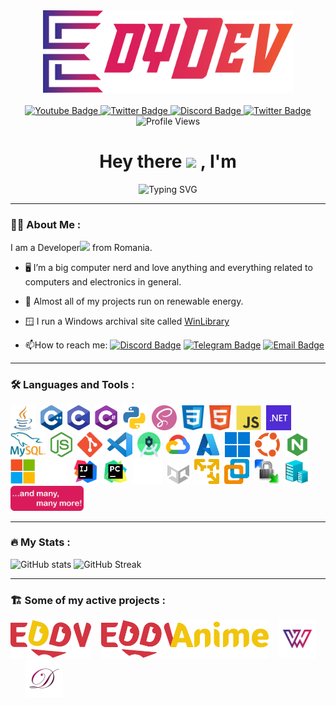 <div id="header" align="center">
 
 <a href="https://edydev.com" target=”_blank” rel="noopener noreferrer">
    <img src="https://raw.githubusercontent.com/EdyDeveloper/EdyDeveloper/main/Elements/EdyDev-Banner.png" alt="Personal Website" width="400"/>
  </a>
 
 <div id="badges">
  <br>
  
  <a href="https://www.youtube.com/@EdyDev">
    <img src="https://img.shields.io/badge/YouTube-red?style=for-the-badge&logo=youtube&logoColor=white" alt="Youtube Badge"/>
  </a>
  <a href="https://twitter.com/TheEdy76">
    <img src="https://img.shields.io/badge/Twitter-1e94d3?style=for-the-badge&logo=twitter&logoColor=white" alt="Twitter Badge"/>
  </a>
    <a href="https://discord.com/users/431047233757249537">
    <img src="https://img.shields.io/badge/Discord-gray?style=for-the-badge&logo=discord&logoColor=white" alt="Discord Badge"/>
  </a>
  <a href="https://t.me/EdyDev76">
    <img src="https://img.shields.io/badge/Telegram-blue?style=for-the-badge&logo=telegram&logoColor=white" alt="Twitter Badge"/>
  </a>
</div>
 
 <img src="https://komarev.com/ghpvc/?username=EdyDeveloper&style=flat-square&logo=appveyor&color=d91b5c" alt="Profile Views"/>
 
 <h1>
  Hey there
  <img src="https://media.giphy.com/media/hvRJCLFzcasrR4ia7z/giphy.gif" width="30px"/>
  , I'm
</h1>

   <img src="https://readme-typing-svg.demolab.com?font=Caveat&weight=700&size=50&duration=4000&pause=100&color=D91B5C&center=true&vCenter=true&repeat=false&width=435&lines=An+Aspiring+Developer;A+Professional+Dumbass;A+Cool+Person;EdyDev+-+I+do+stuff" alt="Typing SVG" /></a>
</div>

---

### :man_technologist: About Me :

I am a Developer<img src="https://media.giphy.com/media/WUlplcMpOCEmTGBtBW/giphy.gif" width="30"> from Romania.

- 🖥️ I’m a big computer nerd and love anything and everything related to computers and electronics in general.

- 🌱 Almost all of my projects run on renewable energy.

- 🪟 I run a Windows archival site called <a href = "https://winlibrary.net">WinLibrary</a>

- 📫How to reach me: 
 [![Discord Badge](https://img.shields.io/badge/Discord-gray?style=flat&logo=discord&logoColor=white)](https://discord.com/users/431047233757249537)
 [![Telegram Badge](https://img.shields.io/badge/Telegram-blue?style=flat&logo=telegram&logoColor=white)](https://t.me/EdyDev76) <a href="mailto: contact@edydev.com">
    <img src="https://img.shields.io/badge/Email-red?style=flat&logo=gmail&logoColor=white" alt="Email Badge"/>
  </a>
  </a>
  
---
  
### :hammer_and_wrench: Languages and Tools :
 <div>
   <a href="https://dev.java/"><img src="https://raw.githubusercontent.com/EdyDeveloper/EdyDeveloper/main/Elements/java.png" title="Java" alt="Java" height="40"/></a>&nbsp; <!-- Java -->
   <a href="https://isocpp.org/"><img src="https://raw.githubusercontent.com/EdyDeveloper/EdyDeveloper/main/Elements/CPP.png" title="C++" alt="C++" height="40"/></a>&nbsp; <!-- C++ -->
  <a href="https://www.open-std.org/jtc1/sc22/wg14/"><img src="https://raw.githubusercontent.com/EdyDeveloper/EdyDeveloper/main/Elements/C.png" title="C" alt="C" height="40"/></a>&nbsp; <!-- C -->
  <a href="https://learn.microsoft.com/en-us/dotnet/csharp/"><img src="https://raw.githubusercontent.com/EdyDeveloper/EdyDeveloper/main/Elements/Csharp.png" title="C#" alt="C#" height="40"/></a>&nbsp; <!-- C# -->
  <a href="https://www.python.org/"><img src="https://raw.githubusercontent.com/EdyDeveloper/EdyDeveloper/main/Elements/python.webp" title="Python" alt="Python" height="40"/></a>&nbsp;  <!-- Python -->
  <a href="https://sass-lang.com/"><img src="https://raw.githubusercontent.com/EdyDeveloper/EdyDeveloper/main/Elements/sass.png" title="SASS" alt="SASS" height="40"/></a>&nbsp;  <!-- SASS -->
  <a href="https://www.w3.org/Style/CSS/"><img src="https://raw.githubusercontent.com/EdyDeveloper/EdyDeveloper/main/Elements/css3.png"  title="CSS" alt="CSS"  height="40"/></a>&nbsp;  <!-- CSS -->
  <a href="https://html.spec.whatwg.org/multipage/"><img src="https://raw.githubusercontent.com/EdyDeveloper/EdyDeveloper/main/Elements/html5.png" title="HTML" alt="HTML" height="40"/></a>&nbsp; <!-- HTML -->
  <a href="https://www.ecma-international.org/publications-and-standards/standards/ecma-262/"><img src="https://github.com/devicons/devicon/blob/master/icons/javascript/javascript-original.svg" title="JavaScript" alt="JavaScript" height="40"/></a>&nbsp; <!-- JS -->
  <a href="https://dotnet.microsoft.com/en-us/"><img src="https://raw.githubusercontent.com/EdyDeveloper/EdyDeveloper/main/Elements/dotnet7.png" title=".NET" alt=".NET" height="40"/></a>&nbsp; <!-- .NET -->
  <a href="https://www.mysql.com/"><img src="https://raw.githubusercontent.com/EdyDeveloper/EdyDeveloper/main/Elements/mysql.png" title="MySQL"  alt="MySQL" height="40"/></a>&nbsp; <!-- MySQL -->
  <a href="https://nodejs.org/"><img src="https://raw.githubusercontent.com/EdyDeveloper/EdyDeveloper/main/Elements/nodejs.png" title="NodeJS" alt="NodeJS" height="40"/></a>&nbsp; <!-- Node -->
  <a href="https://git-scm.com/"><img src="https://raw.githubusercontent.com/EdyDeveloper/EdyDeveloper/main/Elements/git.png" title="Git" alt="Git" width="40" height="40"/></a>&nbsp; <!-- Git -->
  <a href="https://code.visualstudio.com/"><img src="https://raw.githubusercontent.com/EdyDeveloper/EdyDeveloper/main/Elements/vscode.png" title="Visual Studio Code" alt="Visual Studio Code" height="40"/></a>&nbsp; <!-- VSCode -->
  <a href="https://developer.android.com/studio"><img src="https://raw.githubusercontent.com/EdyDeveloper/EdyDeveloper/main/Elements/android-studio.png" title="Android Studio" alt="Android Studio" height="40"/></a>&nbsp;  <!-- Android Studio -->
  <a href="https://cloud.google.com/"><img src="https://raw.githubusercontent.com/EdyDeveloper/EdyDeveloper/main/Elements/gcloud.png" title="Google Cloud" alt="Google Cloud" height="40"/></a>&nbsp;  <!-- Google Cloud -->
  <a href="https://azure.microsoft.com/"><img src="https://raw.githubusercontent.com/EdyDeveloper/EdyDeveloper/main/Elements/azure.png" title="Microsoft Azure" alt="Microsoft Azure" height="40"/></a>&nbsp;  <!-- Microsoft Azure -->
  <a href="https://windows.microsoft.com/"><img src="https://raw.githubusercontent.com/EdyDeveloper/EdyDeveloper/main/Elements/windows.png" title="Microsoft Windows" alt="Microsoft Windows" height="40"/></a>&nbsp;  <!-- Microsoft Windows -->
  <a href="https://ubuntu.com/"><img src="https://raw.githubusercontent.com/EdyDeveloper/EdyDeveloper/main/Elements/ubuntu.svg" title="Ubuntu" alt="Ubuntu" height="40"/></a>&nbsp;  <!-- Ubuntu -->
  <a href="https://www.nginx.com/"><img src="https://raw.githubusercontent.com/EdyDeveloper/EdyDeveloper/main/Elements/nginx.png" title="Nginx" alt="Nginx" height="40"/></a>&nbsp;  <!-- Nginx -->
  <a href="https://www.iis.net/"><img src="https://raw.githubusercontent.com/EdyDeveloper/EdyDeveloper/main/Elements/IIS.png" title="Microsoft IIS" alt="Microsoft IIS" height="40"/></a>&nbsp;  <!-- MS Internet Information Services -->
  <a href="https://www.jetbrains.com/idea/"><img src="https://raw.githubusercontent.com/EdyDeveloper/EdyDeveloper/main/Elements/intellij-idea.svg" title="IntelliJ IDEA" alt="IntelliJ IDEA" height="40"/></a>&nbsp;  <!-- IntelliJ IDEA -->
  <a href="https://www.jetbrains.com/pycharm/"><img src="https://raw.githubusercontent.com/EdyDeveloper/EdyDeveloper/main/Elements/pycharm.svg" title="PyCharm" alt="PyCharm" height="40"/></a>&nbsp;  <!-- PyCharm -->
  <a href="https://termius.com/"><img src="https://raw.githubusercontent.com/EdyDeveloper/EdyDeveloper/main/Elements/termius.svg" title="Termius" alt="Termius" height="40"/></a>&nbsp;  <!-- Termius -->
  <a href="https://unity.com/"><img src="https://raw.githubusercontent.com/EdyDeveloper/EdyDeveloper/main/Elements/unitynew.svg" title="Unity" alt="Unity" height="40"/></a>&nbsp;  <!-- Unity -->
  <a href="https://www.vmware.com/products/workstation-player.html"><img src="https://raw.githubusercontent.com/EdyDeveloper/EdyDeveloper/main/Elements/vmwareplayer.png" title="VMware Workstation Player" alt="VMware Workstation Player" height="40"/></a>&nbsp;  <!-- VMware Workstation Player -->
  <a href="https://www.vmware.com/products/workstation-pro.html"><img src="https://raw.githubusercontent.com/EdyDeveloper/EdyDeveloper/main/Elements/vmwareworkstation.png" title="VMware Workstation Pro" alt="VMware Workstation Pro" height="40"/></a>&nbsp;  <!-- VMware Workstation Pro -->
  <a href="https://winscp.net/"><img src="https://raw.githubusercontent.com/EdyDeveloper/EdyDeveloper/main/Elements/winscp.png" title="WinSCP" alt="WinSCP" height="40"/></a>&nbsp;  <!-- WinSCP -->
  <a href="https://learn.microsoft.com/en-us/virtualization/hyper-v-on-windows/about/"><img src="https://raw.githubusercontent.com/EdyDeveloper/EdyDeveloper/main/Elements/hyper-v.webp" title="Hyper-V" alt="Hyper-V" height="40"/></a>&nbsp;  <!-- Hyper-V -->
  <a href="#"><img src="https://raw.githubusercontent.com/EdyDeveloper/EdyDeveloper/main/Elements/andmanymanymore.png" title="And More" alt="And many more!" height="40"/></a>&nbsp;
</div>
 
---

### 🔥 My Stats :


![GitHub stats](https://github-readme-stats.vercel.app/api?username=EdyDeveloper&show_icons=true&theme=radical)
![GitHub Streak](http://github-readme-streak-stats.herokuapp.com?user=EdyDeveloper&type=png&ring=D83B7D&background=141321&fire=F5D647&currStreakLabel=F5D647&currStreakNum=A9FEF7&sideNums=A9FEF7&sideLabels=F5D647&dates=A9FEF7)

---

### 🏗️ Some of my active projects :

<div>
   <img src="https://raw.githubusercontent.com/EdyDeveloper/EdyDeveloper/main/Elements/EDDV.svg" title="EDDV" alt="EDDV" height="60"/>&nbsp;&nbsp;&nbsp;  <!-- EDDV -->
   <a href="https://anime.edydev.com/"><img src="https://raw.githubusercontent.com/EdyDeveloper/EdyDeveloper/main/Elements/EDDV%20Anime%20Banner.png" title="EDDV Anime" alt="EDDV Anime" height="60"/></a>&nbsp;&nbsp;&nbsp;  <!-- EDDV Anime -->
   <a href="https://winlibrary.net/"><img src="https://raw.githubusercontent.com/EdyDeveloper/EdyDeveloper/main/Elements/WinLibrary.png" title="WinLibrary" alt="WinLibrary" height="60"/></a>&nbsp;&nbsp;&nbsp;&nbsp;&nbsp;  <!-- WinLibrary -->
   <a href="https://daviddoci.com/"><img src="https://raw.githubusercontent.com/EdyDeveloper/EdyDeveloper/main/Elements/Logo-D%20Bubble.png" title="David Doci Website" alt="David Doci Website" height="60"/></a>&nbsp;&nbsp;&nbsp;  <!-- David Doci Website -->
 </div>
